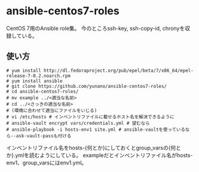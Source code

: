 ansible-centos7-roles
=====================

CentOS 7用のAnsible role集。
今のところssh-key, ssh-copy-id, chronyを収録している。

## 使い方

```
# yum install http://dl.fedoraproject.org/pub/epel/beta/7/x86_64/epel-release-7-0.2.noarch.rpm
# yum install ansible
# git clone https://github.com/yunano/ansible-centos7-roles/
# cd ansible-centos7-roles/
# mv example ../<適当な名前>
# cd ../<さっきの適当な名前>
# (環境に合わせて適当にファイルをいじる)
# vi /etc/hosts # インベントリファイルに載せるホスト名を解決できるように
# ansible-vault encrypt vars/credentials.yml # 望むなら
# ansible-playbook -i hosts-env1 site.yml # ansible-vaultを使っているなら--ask-vault-passも付ける
```

インベントリファイル名をhosts-{何とか}にしておくとgroup_varsの{何とか}.ymlを読むようにしている。
exampleだとインベントリファイル名がhosts-env1、group_varsにはenv1.yml。
